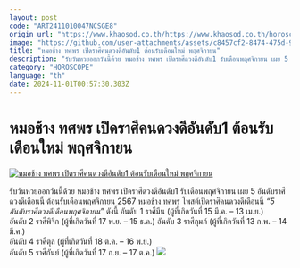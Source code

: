 ```yaml
---
layout: post
code: "ART2411010047NCSGE8"
origin_url: "https://www.khaosod.co.th/https://www.khaosod.co.th/horoscope/news_9485384"
image: "https://github.com/user-attachments/assets/c8457cf2-8474-475d-9363-925aa8c2da27"
title: "หมอช้าง ทศพร เปิดราศีคนดวงดีอันดับ1 ต้อนรับเดือนใหม่ พฤศจิกายน"
description: "รับวันหวยออกวันนี้ด้วย หมอช้าง ทศพร เปิดราศีดวงดีอันดับ1 รับเดือนพฤศจิกายน เผย 5 อันดับราศีดวงดีเดือนนี้ ต้อนรับเดือนพฤศจิกายน 2567 หมอช้าง ทศพร"
category: "HOROSCOPE"
language: "th"
date: 2024-11-01T00:57:30.303Z
---
```


# หมอช้าง ทศพร เปิดราศีคนดวงดีอันดับ1 ต้อนรับเดือนใหม่ พฤศจิกายน

[![หมอช้าง ทศพร เปิดราศีคนดวงดีอันดับ1 ต้อนรับเดือนใหม่ พฤศจิกายน](https://www.khaosod.co.th/wpapp/uploads/2024/11/mchang5raseenov1116799998.jpg "หมอช้าง ทศพร เปิดราศีคนดวงดีอันดับ1 ต้อนรับเดือนใหม่ พฤศจิกายน")](https://www.khaosod.co.th/wpapp/uploads/2024/11/mchang5raseenov1116799998.jpg)

รับวันหวยออกวันนี้ด้วย หมอช้าง ทศพร เปิดราศีดวงดีอันดับ1 รับเดือนพฤศจิกายน เผย 5 อันดับราศีดวงดีเดือนนี้
ต้อนรับเดือนพฤศจิกายน 2567 [หมอช้าง ทศพร](https://www.facebook.com/photo/?fbid=1102042237954850&set=a.240510377441378) โพสต์เปิดราศีคนดวงดีเดือนนี้ _“5 อันดับราศีดวงดีเดือนพฤศจิกายน”_ ดังนี้
อันดับ 1 ราศีมีน (ผู้ที่เกิดวันที่ 15 มี.ค. – 13 เม.ย.)  
อันดับ 2 ราศีพิจิก (ผู้ที่เกิดวันที่ 17 พ.ย. – 15 ธ.ค.)
อันดับ 3 ราศีกุมภ์ (ผู้ที่เกิดวันที่ 13 ก.พ. – 14 มี.ค.)  
อันดับ 4 ราศีตุล (ผู้ที่เกิดวันที่ 18 ต.ค. – 16 พ.ย.)  
อันดับ 5 ราศีกันย์ (ผู้ที่เกิดวันที่ 17 ก.ย. – 17 ต.ค.)
[![](https://www.khaosod.co.th/wpapp/uploads/2024/11/mchang5raseenov111671.jpg)](https://www.khaosod.co.th/wpapp/uploads/2024/11/mchang5raseenov111671.jpg)